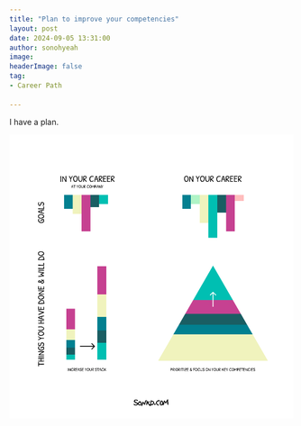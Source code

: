 ```yaml
---
title: "Plan to improve your competencies"
layout: post
date: 2024-09-05 13:31:00
author: sonohyeah
image: 
headerImage: false
tag:
- Career Path

---
```


I have a plan.

![Plan to improve your competencies?](/assets/img/micro/2024-09-05/how-to-reach-your-goals.png)
